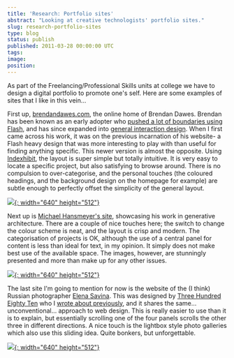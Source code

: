 ```yaml
---
title: 'Research: Portfolio sites'
abstract: "Looking at creative technologists' portfolio sites."
slug: research-portfolio-sites
type: blog
status: publish
published: 2011-03-28 00:00:00 UTC
tags: 
image: 
position: 
---
```


As part of the Freelancing/Professional Skills units at college we have
to design a digital portfolio to promote one\'s self. Here are some
examples of sites that I like in this vein...

First up, [brendandawes.com][1], the online home of
Brendan Dawes. Brendan has been known as an early adopter who [pushed a
lot of boundaries using Flash][2], and has since
expanded into [general interaction design][3]. When I
first came across his work, it was on the previous incarnation of his
website- a Flash heavy design that was more interesting to play with
than useful for finding anything specific. This newer version is almost
the opposite. Using [Indexhibit][4], the layout is
super simple but totally intuitive. It is very easy to locate a specific
project, but also satisfying to browse around. There is no compulsion to
over-categorise, and the personal touches (the coloured headings, and
the background design on the homepage for example) are subtle enough to
perfectly offset the simplicity of the general layout.

[![](https://velvetkevorkian.files.wordpress.com/2011/03/dawes1.jpg){:
width="640" height="512"}][5]

Next up is [Michael Hansmeyer\'s site][6], showcasing
his work in generative architecture. There are a couple of nice touches
here; the switch to change the colour scheme is neat, and the layout is
crisp and modern. The categorisation of projects is OK, although the use
of a central panel for content is less than ideal for text, in my
opinion. It simply does not make best use of the available space. The
images, however, are stunningly presented and more than make up for any
other issues.

[![](https://velvetkevorkian.files.wordpress.com/2011/03/hans1.jpg){:
width="640" height="512"}][7]

The last site I\'m going to mention for now is the website of the (I
think) Russian photographer [Elena Savina][8]. This
was designed by [Three Hundred Eighty Ten][9] who I
[wrote about previously](/blog/net-art-research-pt-i-the389-com/), and
it shares the same... unconventional... approach to web design. This is
really easier to use than it is to explain, but essentially scrolling
one of the four panels scrolls the other three in different directions.
A nice touch is the lightbox style photo galleries which also use this
sliding idea. Quite bonkers, but unforgettable.

[![](https://velvetkevorkian.files.wordpress.com/2011/03/389.jpg){:
width="640" height="512"}][10]



[1]: http://www.brendandawes.com/
[2]: http://www.brendandawes.com/project/new-masters-of-flash/
[3]: http://www.brendandawes.com/project/analog-in-digital-out/
[4]: http://www.indexhibit.org/
[5]: https://velvetkevorkian.files.wordpress.com/2011/03/dawes1.jpg
[6]: https://www.michael-hansmeyer.com/news.html?screenSize=1&color=1
[7]: http://velvetkevorkian.files.wordpress.com/2011/03/hans1.jpg
[8]: http://www.sisterjezz.com/en#/photography/
[9]: http://the389.com/
[10]: https://velvetkevorkian.files.wordpress.com/2011/03/389.jpg
